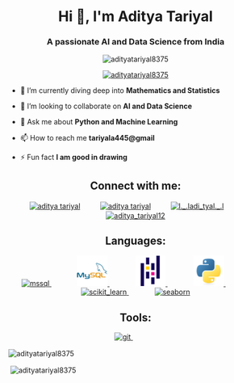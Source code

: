<h1 align="center">Hi 👋, I'm Aditya Tariyal</h1>
<h3 align="center">A passionate AI and Data Science from India</h3>

<p align="center"> <img src="https://komarev.com/ghpvc/?username=adityatariyal8375&label=Profile%20views&color=0e75b6&style=flat" alt="adityatariyal8375" /> </p>

<p align="center"> <a href="https://github.com/ryo-ma/github-profile-trophy"><img src="https://github-profile-trophy.vercel.app/?username=adityatariyal8375" alt="adityatariyal8375" /></a> </p>

- 🌱 I’m currently diving deep into **Mathematics and Statistics**

- 👯 I’m looking to collaborate on **AI and Data Science**

- 💬 Ask me about **Python and Machine Learning**

- 📫 How to reach me **tariyala445@gmail**

- ⚡ Fun fact **I am good in drawing**

<h2 align="center">Connect with me:</h2>
<p align="center">
<a href="https://linkedin.com/in/aditya tariyal" target="blank"><img align="center" src="https://raw.githubusercontent.com/rahuldkjain/github-profile-readme-generator/master/src/images/icons/Social/linked-in-alt.svg" alt="aditya tariyal" height="50" width="50" /></a>&nbsp;&nbsp;&nbsp;&nbsp;&nbsp;&nbsp;&nbsp;&nbsp;&nbsp;
<a href="https://kaggle.com/aditya tariyal" target="blank"><img align="center" src="https://raw.githubusercontent.com/rahuldkjain/github-profile-readme-generator/master/src/images/icons/Social/kaggle.svg" alt="aditya tariyal" height="50" width="50" /></a>&nbsp;&nbsp;&nbsp;&nbsp;&nbsp;&nbsp;&nbsp;&nbsp;&nbsp;
<a href="https://instagram.com/l._.ladi_tyal._.l" target="blank"><img align="center" src="https://raw.githubusercontent.com/rahuldkjain/github-profile-readme-generator/master/src/images/icons/Social/instagram.svg" alt="l._.ladi_tyal._.l" height="50" width="50" /></a>&nbsp;&nbsp;&nbsp;&nbsp;&nbsp;&nbsp;&nbsp;&nbsp;&nbsp;
<a href="https://www.leetcode.com/aditya_tariyal12" target="blank"><img align="center" src="https://raw.githubusercontent.com/rahuldkjain/github-profile-readme-generator/master/src/images/icons/Social/leet-code.svg" alt="aditya_tariyal12" height="50" width="50" /></a>
</p>

<h2 align="center">Languages:</h2>
<p align="center">  
<a href="https://www.microsoft.com/en-us/sql-server" target="_blank" rel="noreferrer"> <img src="https://www.svgrepo.com/show/303229/microsoft-sql-server-logo.svg" alt="mssql" width="60" height="60"/> </a>&nbsp;&nbsp;&nbsp;&nbsp;&nbsp;&nbsp;&nbsp;&nbsp;&nbsp;&nbsp;&nbsp;&nbsp; 
<a href="https://www.mysql.com/" target="_blank" rel="noreferrer"> <img src="https://raw.githubusercontent.com/devicons/devicon/master/icons/mysql/mysql-original-wordmark.svg" alt="mysql" width="60" height="60"/> </a>&nbsp;&nbsp;&nbsp;&nbsp;&nbsp;&nbsp;&nbsp;&nbsp;&nbsp;&nbsp;&nbsp;&nbsp; 
<a href="https://pandas.pydata.org/" target="_blank" rel="noreferrer"> <img src="https://raw.githubusercontent.com/devicons/devicon/2ae2a900d2f041da66e950e4d48052658d850630/icons/pandas/pandas-original.svg" alt="pandas" width="60" height="60"/> </a>&nbsp;&nbsp;&nbsp;&nbsp;&nbsp;&nbsp;&nbsp;&nbsp;&nbsp;&nbsp;&nbsp;&nbsp; 
<a href="https://www.python.org" target="_blank" rel="noreferrer"> <img src="https://raw.githubusercontent.com/devicons/devicon/master/icons/python/python-original.svg" alt="python" width="60" height="60"/> </a>&nbsp;&nbsp;&nbsp;&nbsp;&nbsp;&nbsp;&nbsp;&nbsp;&nbsp;&nbsp;&nbsp;&nbsp; 
<a href="https://scikit-learn.org/" target="_blank" rel="noreferrer"> <img src="https://upload.wikimedia.org/wikipedia/commons/0/05/Scikit_learn_logo_small.svg" alt="scikit_learn" width="60" height="60"/> </a>&nbsp;&nbsp;&nbsp;&nbsp;&nbsp;&nbsp;&nbsp;&nbsp;&nbsp;&nbsp;&nbsp;&nbsp; 
<a href="https://seaborn.pydata.org/" target="_blank" rel="noreferrer"> <img src="https://seaborn.pydata.org/_images/logo-mark-lightbg.svg" alt="seaborn" width="60" height="60"/> </a> </p>

<h2 align="center">Tools:</h2>
<p align="center"><a href="https://git-scm.com/" target="_blank" rel="noreferrer"> <img src="https://www.vectorlogo.zone/logos/git-scm/git-scm-icon.svg" alt="git" width="60" height="60"/> </a>&nbsp;&nbsp;&nbsp;&nbsp;&nbsp;&nbsp;&nbsp;&nbsp;&nbsp;&nbsp;&nbsp;&nbsp;

<p><img align="center" src="https://github-readme-stats.vercel.app/api/top-langs?username=adityatariyal8375&show_icons=true&locale=en&layout=compact" alt="adityatariyal8375" /></p>

<p>&nbsp;<img align="center" src="https://github-readme-stats.vercel.app/api?username=adityatariyal8375&show_icons=true&locale=en" alt="adityatariyal8375" /></p>

